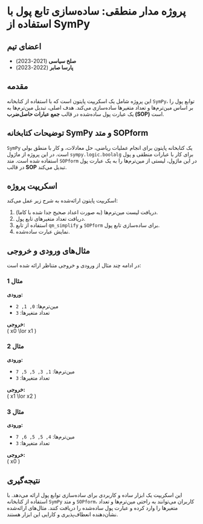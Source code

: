 # پروژه مدار منطقی: ساده‌سازی تابع پول با استفاده از SymPy

## اعضای تیم
- **صلخ سیاسی** (2021-2023)  
- **پارسا صابر** (2022-2023)  

## مقدمه
این پروژه شامل یک اسکریپت پایتون است که با استفاده از کتابخانه `SymPy`، توابع پول را بر اساس مین‌ترم‌ها و تعداد متغیرها ساده‌سازی می‌کند. هدف اصلی، تبدیل مین‌ترم‌ها به یک عبارت پول ساده‌شده در قالب **جمع عبارات حاصل‌ضرب (SOP)** است.

## توضیحات کتابخانه SymPy و متد SOPform
`SymPy` یک کتابخانه پایتون برای انجام عملیات ریاضی، حل معادلات، و کار با منطق بولی است. در این پروژه از ماژول `sympy.logic.boolalg` برای کار با عبارات منطقی و پول استفاده شده است. متد `SOPform` در این ماژول، لیستی از مین‌ترم‌ها را به یک عبارت پول در قالب **SOP** تبدیل می‌کند.

## اسکریپت پروژه
اسکریپت پایتون ارائه‌شده به شرح زیر عمل می‌کند:
1. دریافت لیست مین‌ترم‌ها (به صورت اعداد صحیح جدا شده با کاما).  
2. دریافت تعداد متغیرهای تابع پول.  
3. استفاده از تابع `qm_simplify` و `SOPform` برای ساده‌سازی تابع پول.  
4. نمایش عبارت ساده‌شده.

## مثال‌های ورودی و خروجی
در ادامه چند مثال از ورودی و خروجی متناظر ارائه شده است:

### مثال 1
**ورودی:**  
- مین‌ترم‌ها: `0, 1, 2`  
- تعداد متغیرها: `3`  

**خروجی:**  
\( x0 \lor x1 \)

### مثال 2
**ورودی:**  
- مین‌ترم‌ها: `1, 3, 5, 5, 7`  
- تعداد متغیرها: `3`  

**خروجی:**  
\( x1 \lor x2 \)

### مثال 3
**ورودی:**  
- مین‌ترم‌ها: `4, 5, 5, 6, 7`  
- تعداد متغیرها: `3`  

**خروجی:**  
\( x0 \)

## نتیجه‌گیری
این اسکریپت یک ابزار ساده و کاربردی برای ساده‌سازی توابع پول ارائه می‌دهد. با استفاده از کتابخانه `SymPy` و متد `SOPform`، کاربران می‌توانند به راحتی مین‌ترم‌ها و تعداد متغیرها را وارد کرده و عبارت پول ساده‌شده را دریافت کنند. مثال‌های ارائه‌شده نشان‌دهنده انعطاف‌پذیری و کارایی این ابزار هستند.
